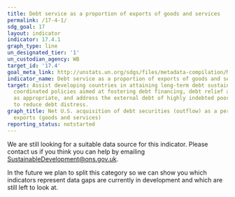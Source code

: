 ```yaml
---
title: Debt service as a proportion of exports of goods and services
permalink: /17-4-1/
sdg_goal: 17
layout: indicator
indicator: 17.4.1
graph_type: line
un_designated_tier: '1'
un_custodian_agency: WB
target_id: '17.4'
goal_meta_link: http://unstats.un.org/sdgs/files/metadata-compilation/Metadata-Goal-17.pdf
indicator_name: Debt service as a proportion of exports of goods and services
target: Assist developing countries in attaining long-term debt sustainability through
  coordinated policies aimed at fostering debt financing, debt relief and debt restructuring,
  as appropriate, and address the external debt of highly indebted poor countries
  to reduce debt distress.
graph_title: Net U.S. acquisition of debt securities (outflow) as a percentage of
  exports (goods and services)
reporting_status: notstarted
---
```


We are still looking for a suitable data source for this indicator. Please contact us if you think you can help by emailing <a href="mailto:SustainableDevelopment@ons.gov.uk">SustainableDevelopment@ons.gov.uk</a>.

In the future we plan to split this category so we can show you which indicators represent data gaps are currently in development and which are still left to look at.

